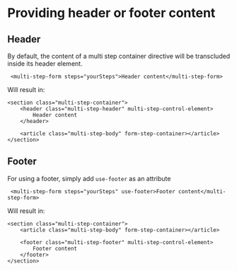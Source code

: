 # Providing header or footer content

## Header

By default, the content of a multi step container directive will be transcluded inside its
header element.

     <multi-step-form steps="yourSteps">Header content</multi-step-form>

Will result in:

    <section class="multi-step-container">
        <header class="multi-step-header" multi-step-control-element>
            Header content
        </header>

        <article class="multi-step-body" form-step-container></article>
    </section>


## Footer

For using a footer, simply add `use-footer` as an attribute

     <multi-step-form steps="yourSteps" use-footer>Footer content</multi-step-form>

Will result in:

    <section class="multi-step-container">
        <article class="multi-step-body" form-step-container></article>

        <footer class="multi-step-footer" multi-step-control-element>
            Footer content
        </footer>
    </section>
